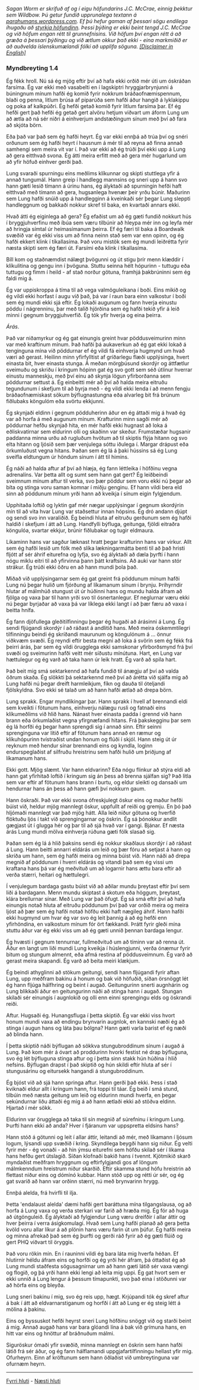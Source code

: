 *Sagan Worm er skrifuð af og í eigu höfundarins J.C. McCrae, einnig þekktur sem Wildbow. Þú getur fundið upprunalega textann á [parahumans.wordpress.com](https://parahumans.wordpress.com/). Ef þú hefur gaman af þessari sögu endilega íhugaðu að [styrkja höfundinn](https://parahumans.wordpress.com/support/). Þessi þýðing er ekki beint tengd J.C. McCrae og við höfum engan rétt til grunnefnisins. Við höfum því engan rétt á að græða á þessari þýðingu og við ætlum okkur það ekki - eina markmiðið er að auðvelda íslenskumælandi fólki að upplifa söguna. [[Disclaimer in English]](../../README.md#Fyrirvari)*

### Myndbreyting 1.4

Ég fékk hroll. Nú sá ég mjög eftir því að hafa ekki orðið mér úti um óskráðan farsíma. Ég var ekki með vasabelti en í lagskiptri hryggjarbrynjunni á búningnum mínum hafði ég komið fyrir nokkrum bráðaofnæmispennum, blaði og penna, litlum brúsa af piparúða sem hafði áður hangið á lyklakippu og poka af kalkpúðri. Ég hefði getað komið fyrir litlum farsíma þar. Ef ég hefði gert það hefði ég getað gert alvöru hetjum viðvart um áform Lung um að ætla að ná sér niðri á einhverjum andstæðingum sínum með því að fara að skjóta börn.

Eða það var það sem ég hafði heyrt. Ég var ekki ennþá að trúa því og snéri orðunum sem ég hafði heyrt í hausnum á mér til að reyna að finna annað samhengi sem meira vit var í. Það var ekki að ég trúði því ekki upp á Lung að gera eitthvað svona. Ég átti meira erfitt með að gera mér hugarlund um að yfir höfuð einhver gerði það.

Lung svaraði spurningu eins meðlims klíkunnar og skipti stuttlega yfir á annað tungumál. Hann greip í handlegg mannsins og sneri upp á hann svo hann gæti lesið tímann á úrinu hans, ég ályktaði að spurningin hefði haft eitthvað með tímann að gera, hugsanlega hvenær þeir yrðu búnir. Maðurinn sem Lung hafði snúið upp á handlegginn á kveinkaði sér þegar Lung sleppti handleggnum og bakkaði nokkur skref til baka, en kvartaði annars ekki.

Hvað átti ég eiginlega að gera? Ég efaðist um að ég gæti fundið nokkurt hús í bryggjuhverfinu með íbúa sem væru tilbúnir að hleypa mér inn og leyfa mér að hringja símtal úr heimasímanum þeirra. Ef ég færi til baka á Boardwalk svæðið var ég ekki viss um að finna neinn stað sem var enn opinn, og ég hafði ekkert klink í tíkallasíma. Það voru mistök sem ég mundi leiðrétta fyrir næsta skipti sem ég færi út. Farsími eða klink í tíkallasíma.

Bíll kom og staðnæmdist nálægt þvögunni og út stigu þrír menn klæddir í klíkulitina og gengu inn í þvöguna. Stuttu seinna hélt hópurinn - tuttugu eða tuttugu og fimm í heild - af stað norður götuna, framhjá þakbrúninni sem ég faldi mig á.

Ég var uppiskroppa á tíma til að vega valmöguleikana í boði. Eins mikið og ég vildi ekki horfast í augu við það, þá var í raun bara einn valkostur í boði sem ég mundi ekki sjá eftir. Ég lokaði augunum og fann hverja einustu pöddu í nágrenninu, þar með talið hjörðina sem ég hafði tekið yfir á leið minni í gegnum bryggjuhverfið. Ég tók yfir hverja og eina þeirra.

_Árás_.

Það var niðamyrkur og ég gat einungis greint hvar pöddusveimurinn minn var með kraftinum mínum. Það hafði þá aukaverkun að ég gat ekki lokað á tenginguna mína við pöddurnar ef ég vildi fá einhverja hugmynd um hvað væri að gerast. Heilinn minn yfirfylltist af gríðarlegu flæði upplýsinga, hvert einasta bit, hver einasta stunga. Á meðan mörgþúsund skordýr og áttfætlur sveimuðu og skriðu í kringum hópinn gat ég svo gott sem séð útlínur hverrar einustu manneskju, með því einu að skynja lögun yfirborðanna sem pöddurnar settust á. Ég einbeitti mér að því að halda meira eitruðu tegundunum í skefjum til að byrja með - ég vildi ekki lenda í að menn fengju bráðaofnæmiskast sökum býflugnastungna eða alvarleg bit frá brúnum fiðlubaks köngulóm eða svörtu ekkjunni.

Ég skynjaði eldinn í gegnum pödduherinn áður en ég áttaði mig á hvað ég var að horfa á með augunum mínum. Krafturinn minn sagði mér að pöddurnar hefðu skynjað hita, en mér hafði ekki hugnast að loka á eðliskvatirnar sem eldurinn olli og skaðinn var skeður. Frumstæðar hugsanir paddanna minna urðu að rugluðum hvötum að til skiptis flýja hitann og svo elta hitann og ljósið sem þær venjulega sóttu iðulega í. Margar drápust eða örkumluðust vegna hitans. Þaðan sem ég lá á þaki hússins sá ég Lung sveifla eldtungum úr höndum sínum í átt til himins.

Ég náði að halda aftur af því að hlæja, ég fann léttleika í höfðinu vegna adrenalíns. Var þetta allt og sumt sem hann gat gert? Ég leiðbeindi sveimnum mínum aftur til verka, svo þær pöddur sem voru ekki nú þegar að bíta og stinga voru saman komnar í miðju genginu. Ef hann vildi bera eld sinn að pöddunum mínum yrði hann að kveikja í sínum eigin fylgjendum.

Upphitaða loftið og lyktin gaf mér nægar upplýsingar í gegnum skordýrin mín til að vita hvar Lung var staðsettur innan hópsins. Ég dró andann djúpt og sendi svo inn varaliðið. Ég beindi hluta af eitruðu gerðunum sem ég hafði haldið í skefjum í átt að Lung. Handfylli býfluga, geitunga, fjöldi eitraðra köngulóa, svartar ekkjur, brúnir fiðlubakar og tugir eldmaura.

Líkaminn hans var sagður læknast hratt þegar krafturinn hans var virkur. Allt sem ég hafði lesið um fólk með slíka lækningarmátta benti til að það hristi fljótt af sér áhrif eiturefna og lyfja, svo ég ályktaði að dæla þyrfti í hann nógu miklu eitri til að yfirvinna þann þátt kraftsins. Að auki var hann stór strákur. Ég trúði ekki öðru en að hann mundi þola það.

Miðað við upplýsingarnar sem ég gat greint frá pöddunum mínum hafði Lung nú þegar hulið um fjórðung af líkamanum sínum í brynju. Þríhyrndir hlutar af málmhúð stungust út úr húðinni hans og mundu halda áfram að fjölga og vaxa þar til hann yrði svo til ósnertanlegur. Ef neglurnar væru ekki nú þegar byrjaðar að vaxa þá var líklega ekki langt í að þær færu að vaxa í beitta hnífa.

Ég fann djöfullega gleðitilfinningu þegar ég hugaði að árásinni á Lung. Ég sendi fljúgandi skordýr í að ráðast á andlitið hans. Með meira óskemmtilegri tilfinningu beindi ég skríðandi maurunum og köngulónum á ... önnur viðkvæm svæði. Ég reyndi eftir besta megni að loka á svörin sem ég fékk frá þeirri árás, þar sem ég vildi örugglega ekki samskonar yfirborðsmynd frá því svæði og sveimurinn hafði veitt mér síðustu mínútuna. Hart, en Lung var hættulegur og ég varð að taka hann úr leik hratt. Ég varð að spila hart.

Það beit mig smá sektarkennd að hafa fundið til ánægju af því að valda öðrum skaða. Ég slökkti þá sektarkennd með því að árétta við sjálfa mig að Lung hafði nú þegar dreift harmleikjum, fíkn og dauða til óteljandi fjölskyldna. Svo ekki sé talað um að hann hafði ætlað að drepa börn.

Lung sprakk. Engar myndlíkingar þar. Hann sprakk í hvell af brennandi eldi sem kveikti í fötunum hans, einhverju nálægu rusli og fatnaði eins klíkumeðlims við hlið hans. Nánast hver einasta padda í grennd við hann brann eða örkumlaðist vegna yfirgnæfandi hitans. Frá þakskegginu þar sem ég lá horfði ég þegar hann sprengdi sig í annað sinn. Eftir seinni sprenginguna var lítið eftir af fötunum hans annað en ræmur og klíkuhópurinn tvístraðist undan honum og flúði í skjól. Hann steig út úr reyknum með hendur sínar brennandi eins og kyndla, loginn endurspeglaðist af silfruðu hreistrinu sem hafði hulið um þriðjung af líkamanum hans.

Ekki gott. Mjög slæmt. Var hann eldvarinn? Eða nógu flinkur að stýra eldi að hann gat yfirhitað loftið í kringum sig án þess að brenna sjálfan sig? Það litla sem var eftir af fötunum hans brann í burtu, og eldur sleikti og dansaði um hendurnar hans án þess að hann gæfi því nokkurn gaum.

Hann öskraði. Það var ekki svona ófreskjulegt öskur eins og maður hefði búist við, heldur mjög mannlegt öskur, uppfullt af reiði og gremju. En þó það hljómaði mannlegt var það mjög hátt. Alla leið niður götuna og hverfið flöktuðu ljós í takt við sprengingarnar og öskrin. Ég sá þónokkur andlit gægjast út í glugga hér og þar til að sjá hvað var í gangi. Bjánar. Ef næsta árás Lung mundi mölva einhverja rúðuna gæti fólk slasað sig.

Þaðan sem ég lá á hlið þaksins sendi ég nokkur skaðlaus skordýr í að ráðast á Lung. Hann beitti annarri eldárás um leið og þær fóru að setjast á hann og skríða um hann, sem ég hafði meira og minna búist við. Hann náði að drepa megnið af pöddunum í hverri eldárás og vitandi það sem ég vissi um kraftana hans þá var ég meðvituð um að logarnir hans ættu bara eftir að verða stærri, heitari og hættulegri.

Í venjulegum bardaga gastu búist við að aðilar mundu þreytast eftir því sem liði á bardagann. Menn mundu skiptast á skotum eða höggum, þreytast, klára brellurnar sínar. Með Lung var það öfugt. Ég sá smá eftir því að hafa einungis notað hluta af eitruðu pöddunum því það var orðið meira og meira ljóst að þær sem ég hafði notað höfðu ekki haft nægileg áhrif. Hann hafði ekki hugmynd um hvar ég var svo ég leit þannig á að ég hefði enn yfirhöndina, en valkostum mínum fór ört fækkandi. Þrátt fyrir gleði mína stuttu áður var ég ekki viss um að ég gæti unnið þennan bardaga lengur.

Ég hvæsti í gegnum tennurnar, fullmeðvituð um að tíminn var að renna út. Áður en langt um liði mundi Lung kveikja í húslengjunni, verða ónæmur fyrir bitum og stungum almennt, eða afmá restina af pöddusveimnum. Ég varð að gerast meira skapandi. Ég varð að beita meiri klækjum.

Ég beindi athyglinni að stökum geitungi, sendi hann fljúgandi fyrir aftan Lung, upp meðfram bakinu á honum og bak við höfuðið, síðan örsnöggt lét ég hann fljúga hálfhring og beint í augað. Geitungurinn snerti augnhárin og Lung blikkaði áður en geitungurinn náði að stinga hann í augað. Stungan skilaði sér einungis í augnlokið og olli enn einni sprengingu elds og öskrandi reiði.

Aftur. Hugsaði ég. Hunangsfluga í þetta skiptið. Ég var ekki viss hvort honum mundi vaxa að endingu brynvarin augnlok, en kannski næði ég að stinga í augun hans og láta þau bólgna? Hann gæti varla barist ef ég næði að blinda hann.

Í þetta skiptið náði býflugan að sökkva stungubroddinum sínum í augað á Lung. Það kom mér á óvart að proddurinn hvorki festist né drap býfluguna, svo ég lét býfluguna stinga aftur og í þetta sinn stakk hún húðina í hlið nefsins. Býflugan drapst í það skiptið og hún skildi eftir hluta af sér í stungusárinu og eitursekk hangandi á stungubroddinum.

Ég bjóst við að sjá hann springa aftur. Hann gerði það ekki. Þess í stað kviknaði eldur allt í kringum hann, frá toppi til táar. Ég beið í smá stund, tilbúin með næsta geitung um leið og eldurinn mundi hverfa, en þegar sekúndurnar liðu áttaði ég mig á að hann ætlaði ekki að stöðva eldinn. Hjartað í mér sökk.

Eldurinn var örugglega að taka til sín megnið af súrefninu í kringum Lung. Þurfti hann ekki að anda? Hver í fjáranum var uppspretta eldsins hans?

Hann stóð á götunni og leit í allar áttir, leitandi að mér, með líkamann í ljósum logum, lýsandi upp svæðið í kring. Skyndilega beygði hann sig niður. Ég velti fyrir mér - ég vonaði - að hin ýmsu eiturefni sem höfðu skilað sér í líkama hans hefðu gert útslagið. Síðan klofnaði bakið hans í tvennt. Kjötmikið skarð myndaðist meðfram hryggnum og eftirfylgjandi gos af löngum málmkenndum hreistrum niður skarðið. Eftir skamma stund hófu hreistrin að flettast niður eins og dómínó kubbar. Hann stóð upp og rétti úr sér, og ég gat svarið að hann var orðinn stærri, nú með brynvarinn hrygg.

Ennþá alelda, frá hvirfli til ilja.

Þetta 'endalaust alelda' dæmi hafði gert baráttuna mína tilgangslausa, og að horfa á Lung vaxa og verða sterkari var farið að hræða mig. Ég fór að huga að útgönguleið. Ég ályktaði að fylgjendur Lung væru dreifðir í allar áttir og hver þeirra í verra ásigkomulagi. Hvað sem Lung hafði planað að gera þetta kvöld voru allar líkur á að plönin hans væru farin út um þúfur. Ég hafði meira og minna afrekað það sem ég þurfti og gerði ráð fyrir að ég gæti flúið og gert PHQ viðvart til öryggis.

Það voru rökin mín. En í rauninni vildi ég bara láta mig hverfa héðan. Ef hlutirnir héldu áfram eins og horfði og ég yrði hér áfram, þá óttaðist ég að Lung mundi staðfesta sögusagnirnar um að hann gæti látið sér vaxa vængi og flogið, og þá yrði hann ekki lengi að leita mig uppi. Ég gat hvort sem er ekki unnið á Lung lengur á þessum tímapunkti, svo það eina í stöðunni var að hörfa eins og bleyða.

Lung sneri bakinu í mig, svo ég reis upp, hægt. Krjúpandi tók ég skref aftur á bak í átt að eldvarnarstiganum og horfði í átt að Lung er ég steig létt á mölina á þakinu.

Eins og byssuskot hefði heyrst sneri Lung höfðinu snöggt við og starði beint á mig. Annað augað hans var bara glóandi lína á bak við grímuna hans, en hitt var eins og hnöttur af bráðnuðum málmi.

Siguröskur ómaði yfir svæðið, minna mannlegt en öskrin sem hann hafði látið frá sér áður, og ég fann hálflamandi uppgjafartilfinningu hellast yfir mig. Ofurheyrn. Einn af kröftunum sem hann öðlaðist við umbreytinguna var ofurnæm heyrn.

---

[Fyrri hluti](Ormur-01.03.md) - [Næsti hluti](Ormur-01.05.md)